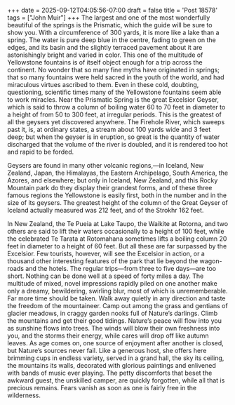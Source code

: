 +++
date = 2025-09-12T04:05:56-07:00
draft = false
title = 'Post 18578'
tags = ["John Muir"]
+++
The largest and one of the most wonderfully beautiful of the springs is the Prismatic, which the guide will be sure to show you. With a circumference of 300 yards, it is more like a lake than a spring. The water is pure deep blue in the centre, fading to green on the edges, and its basin and the slightly terraced pavement about it are astonishingly bright and varied in color. This one of the multitude of Yellowstone fountains is of itself object enough for a trip across the continent. No wonder that so many fine myths have originated in springs; that so many fountains were held sacred in the youth of the world, and had miraculous virtues ascribed to them. Even in these cold, doubting, questioning, scientific times many of the Yellowstone fountains seem able to work miracles. Near the Prismatic Spring is the great Excelsior Geyser, which is said to throw a column of boiling water 60 to 70 feet in diameter to a height of from 50 to 300 feet, at irregular periods. This is the greatest of all the geysers yet discovered anywhere. The Firehole River, which sweeps past it, is, at ordinary states, a stream about 100 yards wide and 3 feet deep; but when the geyser is in eruption, so great is the quantity of water discharged that the volume of the river is doubled, and it is rendered too hot and rapid to be forded.

Geysers are found in many other volcanic regions,—in Iceland, New Zealand, Japan, the Himalayas, the Eastern Archipelago, South America, the Azores, and elsewhere; but only in Iceland, New Zealand, and this Rocky Mountain park do they display their grandest forms, and of these three famous regions the Yellowstone is easily first, both in the number and in the size of its geysers. The greatest height of the column of the Great Geyser of Iceland actually measured was 212 feet, and of the Strokhr 162 feet.

In New Zealand, the Te Pueia at Lake Taupo, the Waikite at Rotorna, and two others are said to lift their waters occasionally to a height of 100 feet, while the celebrated Te Tarata at Rotomahana sometimes lifts a boiling column 20 feet in diameter to a height of 60 feet. But all these are far surpassed by the Excelsior. Few tourists, however, will see the Excelsior in action, or a thousand other interesting features of the park that lie beyond the wagon-roads and the hotels. The regular trips—from three to five days—are too short. Nothing can be done well at a speed of forty miles a day. The multitude of mixed, novel impressions rapidly piled on one another make only a dreamy, bewildering, swirling blur, most of which is unrememberable. Far more time should be taken. Walk away quietly in any direction and taste the freedom of the mountaineer. Camp out among the grass and gentians of glacier meadows, in craggy garden nooks full of Nature’s darlings. Climb the mountains and get their good tidings. Nature’s peace will flow into you as sunshine flows into trees. The winds will blow their own freshness into you, and the storms their energy, while cares will drop off like autumn leaves. As age comes on, one source of enjoyment after another is closed, but Nature’s sources never fail. Like a generous host, she offers here brimming cups in endless variety, served in a grand hall, the sky its ceiling, the mountains its walls, decorated with glorious paintings and enlivened with bands of music ever playing. The petty discomforts that beset the awkward guest, the unskilled camper, are quickly forgotten, while all that is precious remains. Fears vanish as soon as one is fairly free in the wilderness.
